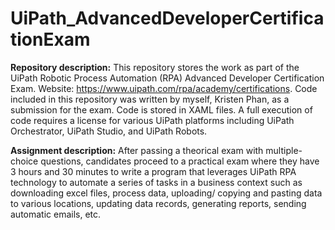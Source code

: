 # UiPath_AdvancedDeveloperCertificationExam
__Repository description:__ This repository stores the work as part of the UiPath Robotic Process Automation (RPA) Advanced Developer Certification Exam. Website: https://www.uipath.com/rpa/academy/certifications. Code included in this repository was written by myself, Kristen Phan, as a submission for the exam. Code is stored in XAML files. A full execution of code requires a license for various UiPath platforms including UiPath Orchestrator, UiPath Studio, and UiPath Robots.

__Assignment description:__ After passing a theorical exam with multiple-choice questions, candidates proceed to a practical exam where they have 3 hours and 30 minutes to write a program that leverages UiPath RPA technology to automate a series of tasks in a business context such as downloading excel files, process data, uploading/ copying and pasting data to various locations, updating data records, generating reports, sending automatic emails, etc. 
